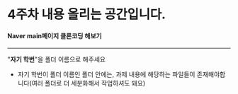 # 4주차 내용 올리는 공간입니다.
#### Naver main페이지 클론코딩 해보기
---
"**자기 학번**"을 폴더 이름으로 해주세요
  - 자기 학번이 폴더 이름인 폴더 안에는, 과제 내용에 해당하는 파일들이 존재해야합니다(여러 폴더로 더 세분화해서 작업하셔도 돼요)